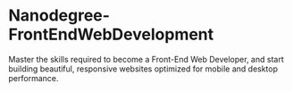 # Nanodegree-FrontEndWebDevelopment
Master the skills required to become a Front-End Web Developer, and start building beautiful, responsive websites optimized for mobile and desktop performance.
